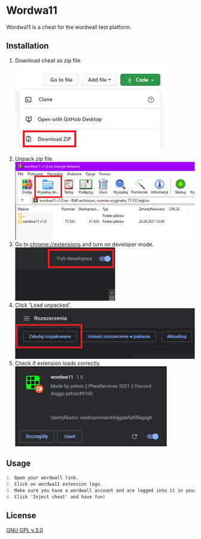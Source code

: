 # Wordwa11

Wordwa11 is a cheat for the wordwall test platform.

## Installation

1. Download cheat as zip file.
![download](./docs/1.png)
2. Unpack zip file.
![unpack](./docs/2.png)
3. Go to [chrome://extensions](chrome://extensions) and turn on developer mode.
![developer mode](./docs/3.png)
4. Click 'Load unpacked'.
![load unpacked](./docs/4.png)
5. Check if extension loads correctly.
![check](./docs/5.png)



## Usage

```md
1. Open your wordwall link.
2. Click on wordwa11 extension logo.
3. Make sure you have a wordwall account and are logged into it in your browser.
4. Click 'Inject cheat' and have fun!
```


## License
[GNU GPL v.3.0](https://choosealicense.com/licenses/gpl-3.0/)
